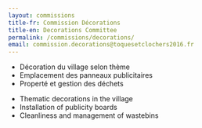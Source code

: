 ```yaml
---
layout: commissions 
title-fr: Commission Décorations
title-en: Decorations Committee
permalink: /commissions/decorations/
email: commission.decorations@toquesetclochers2016.fr
---
```


<div class="txt-fr">
<ul>
<li>Décoration du village selon thème</li>
<li>Emplacement des panneaux publicitaires</li>
<li>Properté et gestion des déchets</li>
</ul>
</div>

<div class="txt-en">
<ul>
<li>Thematic decorations in the village</li>
<li>Installation of publicity boards</li>
<li>Cleanliness and management of wastebins</li>
</ul>
</div>
